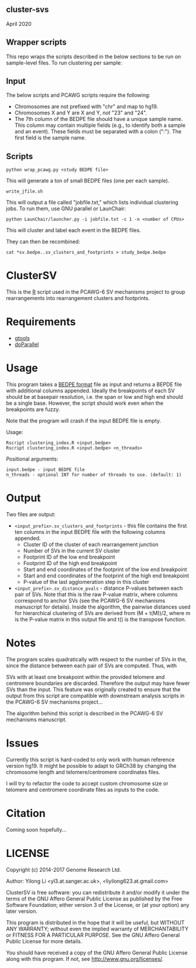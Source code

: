 cluster-svs
------------
April 2020

## Wrapper scripts
This repo wraps the scripts described in the below sections
to be run on sample-level files. To run clustering per sample:

## Input
The below scripts and PCAWG scripts require the following:
- Chromosomes are not prefixed with "chr" and map to hg19.
- Chromosomes X and Y are X and Y, *not* "23" and "24".
- The 7th column of the BEDPE file should have a unique sample name.
This column may contain multiple fields (e.g., to identify both a sample
and an event). These fields must be separated with a colon (":"). The first
field is the sample name.

## Scripts
```
python wrap_pcawg.py <study BEDPE file>
```
This will generate a ton of small BEDPE files (one per each sample).

```
write_jfile.sh
```
This will output a file called "jobfile.txt," which lists individual
clustering jobs. To run them, use GNU parallel or LaunChair:


```
python LaunChair/launcher.py -i jobfile.txt -c 1 -n <number of CPUs>
```

This will cluster and label each event in the BEDPE files.

They can then be recombined:
```
cat *sv.bedpe..sv_clusters_and_footprints > study_bedpe.bedpe
```


ClusterSV
=========

This is the [R](https://cran.r-project.org/) script used in the PCAWG-6 SV
mechanisms project to group rearrangements into rearrangement clusters and
footprints. 


Requirements
============

* [gtools](https://cran.r-project.org/web/packages/gtools/index.html)
* [doParallel](https://cran.r-project.org/web/packages/doParallel/index.html)


Usage
=====
This program takes a [BEDPE format](https://bedtools.readthedocs.io/en/latest/content/general-usage.html#bedpe-format)
file as input and returns a BEPDE file with additional columns appended.
Ideally the breakpoints of each SV should be at basepair resolution, i.e. the
span or low and high end should be a single base. However, the script should
work even when the breakpoints are fuzzy. 

Note that the program will crash if the input BEDPE file is empty.

Usage:

    Rscript clustering_index.R <input.bedpe>
    Rscript clustering_index.R <input.bedpe> <n_threads>

Positional arguments:

    input.bedpe - input BEDPE file
    n_threads - optional INT for number of threads to use. (default: 1)


Output
======
Two files are output:

* `<input_prefix>.sv_clusters_and_footprints` - this file contains the first
  ten columns in the input BEDPE file with the following columns appended.
  * Cluster ID of the cluster of each rearrangement junction
  * Number of SVs in the current SV cluster
  * Footprint ID of the low end breakpoint
  * Footprint ID of the high end breakpoint
  * Start and end coordinates of the footprint of the low end breakpoint
  * Start and end coordinates of the footprint of the high end breakpoint
  * P-value of the last agglomeration step in this cluster
* `<input_prefix>.sv_distance_pvals` - distance P-values between each pair of
  SVs. Note that this is the raw P-value matrix, where columns correspond to
  anchor SVs (see the PCAWG-6 SV mechanisms manuscript for details). Inside the
  algorithm, the pairwise distances used for hierarchical clustering of SVs are
  derived from (M + t(M))/2, where m is the P-value matrix in this output file
  and t() is the transpose function. 


Notes
=====
The program scales quadratically with respect to the number of SVs in the,
since the distance between each pair of SVs are computed. Thus, with

SVs with at least one breakpoint within the provided telomere and centromere
boundaries are discarded. Therefore the output may have fewer SVs than the
input. This feature was originally created to ensure that the output from this
script are compatible with downstream analysis scripts in the PCAWG-6 SV
mechanisms project...

The algorithm behind this script is described in the PCAWG-6 SV mechanisms
manuscript. 


Issues
======
Currently this script is hard-coded to only work with human reference version
hg19. It might be possible to adapt to GRCh38 by changing the chromosome length
and telomere/centromere coordinates files. 

I will try to refactor the code to accept custom chromosome size or telomere
and centromere coordinate files as inputs to the code. 


Citation
========
Coming soon hopefully...


LICENSE
========
Copyright (c) 2014-2017 Genome Research Ltd.

Author: Yilong Li <yl3.at.sanger.ac.uk>, <liyilong623.at.gmail.com>

ClusterSV is free software: you can redistribute it and/or modify it under
the terms of the GNU Affero General Public License as published by the Free
Software Foundation; either version 3 of the License, or (at your option) any
later version.

This program is distributed in the hope that it will be useful, but WITHOUT
ANY WARRANTY; without even the implied warranty of MERCHANTABILITY or FITNESS
FOR A PARTICULAR PURPOSE. See the GNU Affero General Public License for more
details.

You should have received a copy of the GNU Affero General Public License
along with this program. If not, see <http://www.gnu.org/licenses/>.
